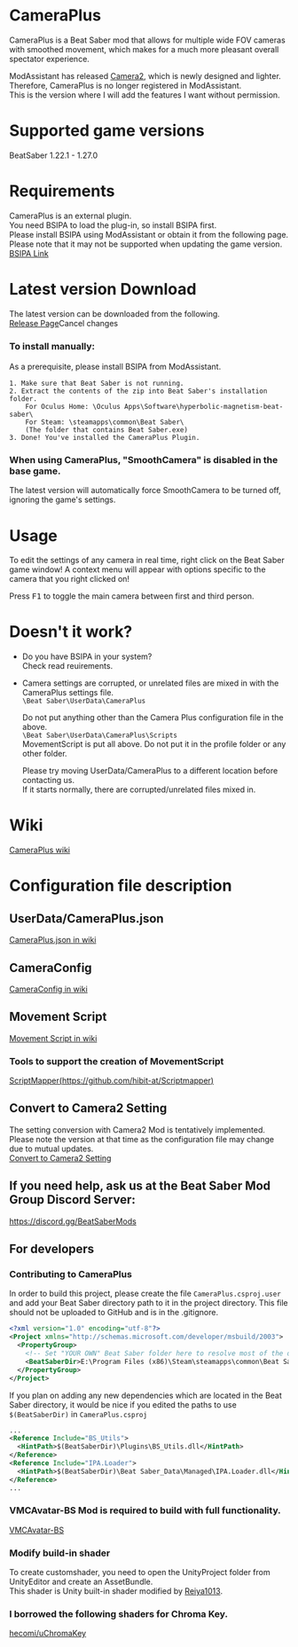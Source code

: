 # CameraPlus
CameraPlus is a Beat Saber mod that allows for multiple wide FOV cameras with smoothed movement, which makes for a much more pleasant overall spectator experience.

ModAssistant has released [Camera2](https://github.com/kinsi55/CS_BeatSaber_Camera2), which is newly designed and lighter.  
Therefore, CameraPlus is no longer registered in ModAssistant.  
This is the version where I will add the features I want without permission.  

# Supported game versions
BeatSaber 1.22.1 - 1.27.0  

# Requirements
CameraPlus is an external plugin.  
You need BSIPA to load the plug-in, so install BSIPA first.  
Please install BSIPA using ModAssistant or obtain it from the following page.  
Please note that it may not be supported when updating the game version.  
[BSIPA Link](https://bsmg.github.io/BeatSaber-IPA-Reloaded/)

# Latest version Download
The latest version can be downloaded from the following.  
[Release Page](https://github.com/Snow1226/CameraPlus/releases)Cancel changes
### To install manually:
As a prerequisite, please install BSIPA from ModAssistant.　　

	1. Make sure that Beat Saber is not running.
	2. Extract the contents of the zip into Beat Saber's installation folder.
		For Oculus Home: \Oculus Apps\Software\hyperbolic-magnetism-beat-saber\
		For Steam: \steamapps\common\Beat Saber\
		(The folder that contains Beat Saber.exe)
	3. Done! You've installed the CameraPlus Plugin.

### When using CameraPlus, "SmoothCamera" is disabled in the base game.
The latest version will automatically force SmoothCamera to be turned off, ignoring the game's settings.

# Usage
To edit the settings of any camera in real time, right click on the Beat Saber game window! A context menu will appear with options specific to the camera that you right clicked on!

Press <kbd>F1</kbd> to toggle the main camera between first and third person.

# Doesn't it work?
- Do you have BSIPA in your system?  
  Check read reuirements.  
- Camera settings are corrupted, or unrelated files are mixed in with the CameraPlus settings file.  
  ```\Beat Saber\UserData\CameraPlus```  

  Do not put anything other than the Camera Plus configuration file in the above.  
  ```\Beat Saber\UserData\CameraPlus\Scripts```  
  MovementScript is put all above. Do not put it in the profile folder or any other folder.  

  Please try moving UserData/CameraPlus to a different location before contacting us.  
  If it starts normally, there are corrupted/unrelated files mixed in.
  
# Wiki
[CameraPlus wiki](https://github.com/Snow1226/CameraPlus/wiki)

# Configuration file description
## UserData/CameraPlus.json
[CameraPlus.json in wiki](https://github.com/Snow1226/CameraPlus/wiki/Configuration-file-description-CameraPlus.json)

## CameraConfig
[CameraConfig in wiki](https://github.com/Snow1226/CameraPlus/wiki/Configuration-file-description-*.json)

## Movement Script
[Movement Script in wiki](https://github.com/Snow1226/CameraPlus/wiki/MovementScript)  
### Tools to support the creation of MovementScript  
[ScriptMapper(https://github.com/hibit-at/Scriptmapper)](https://github.com/hibit-at/Scriptmapper)  

## Convert to Camera2 Setting
The setting conversion with Camera2 Mod is tentatively implemented.  
Please note the version at that time as the configuration file may change due to mutual updates.  
[Convert to Camera2 Setting](https://github.com/Snow1226/CameraPlus/wiki/Convert-to-Camera2-Setting)

## If you need help, ask us at the Beat Saber Mod Group Discord Server:  
https://discord.gg/BeatSaberMods

## For developers

### Contributing to CameraPlus
In order to build this project, please create the file `CameraPlus.csproj.user` and add your Beat Saber directory path to it in the project directory.
This file should not be uploaded to GitHub and is in the .gitignore.

```xml
<?xml version="1.0" encoding="utf-8"?>
<Project xmlns="http://schemas.microsoft.com/developer/msbuild/2003">
  <PropertyGroup>
    <!-- Set "YOUR OWN" Beat Saber folder here to resolve most of the dependency paths! -->
    <BeatSaberDir>E:\Program Files (x86)\Steam\steamapps\common\Beat Saber</BeatSaberDir>
  </PropertyGroup>
</Project>
```

If you plan on adding any new dependencies which are located in the Beat Saber directory, it would be nice if you edited the paths to use `$(BeatSaberDir)` in `CameraPlus.csproj`

```xml
...
<Reference Include="BS_Utils">
  <HintPath>$(BeatSaberDir)\Plugins\BS_Utils.dll</HintPath>
</Reference>
<Reference Include="IPA.Loader">
  <HintPath>$(BeatSaberDir)\Beat Saber_Data\Managed\IPA.Loader.dll</HintPath>
</Reference>
...
```
### VMCAvatar-BS Mod is required to build with full functionality.  
[VMCAvatar-BS](https://github.com/nagatsuki/VMCAvatar-BS)
  
### Modify build-in shader
To create customshader, you need to open the UnityProject folder from UnityEditor and create an AssetBundle.  
This shader is Unity built-in shader modified by [Reiya1013](https://github.com/Reiya1013).

### I borrowed the following shaders for Chroma Key.  
[hecomi/uChromaKey](https://github.com/hecomi/uChromaKey)
